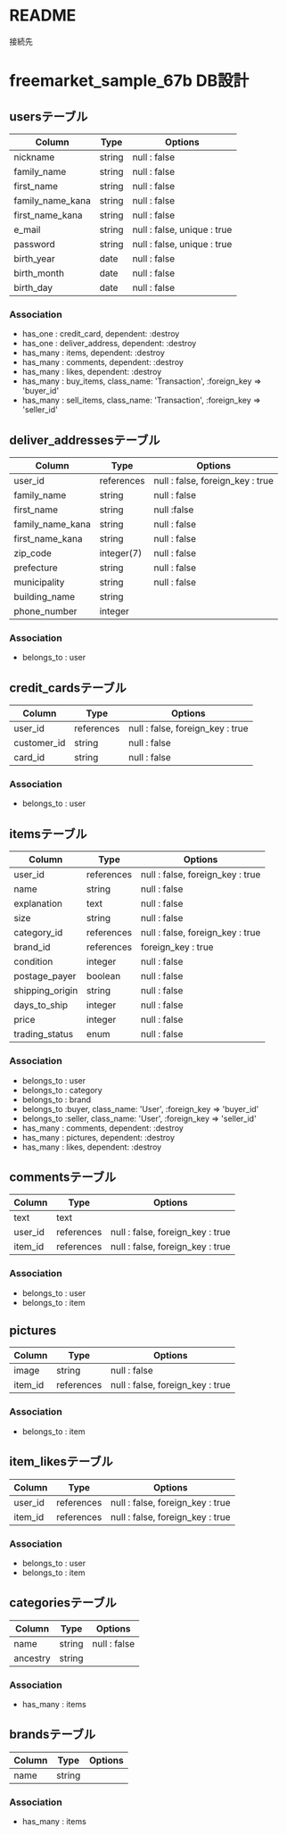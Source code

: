 # README
接続先

# freemarket_sample_67b DB設計
## usersテーブル

|Column|Type|Options|
|------|----|-------|
|nickname|string|null : false|
|family_name|string|null : false|
|first_name|string|null : false|
|family_name_kana|string|null : false|
|first_name_kana|string|null : false|
|e_mail|string|null : false, unique : true|
|password|string|null : false, unique : true|
|birth_year|date|null : false|
|birth_month|date|null : false|
|birth_day|date|null : false|

### Association
- has_one : credit_card, dependent: :destroy
- has_one : deliver_address, dependent: :destroy
- has_many : items, dependent: :destroy
- has_many : comments, dependent: :destroy
- has_many : likes, dependent: :destroy
- has_many : buy_items, class_name: 'Transaction', :foreign_key => 'buyer_id'
- has_many : sell_items, class_name: 'Transaction', :foreign_key => 'seller_id'

## deliver_addressesテーブル

|Column|Type|Options|
|------|----|-------|
|user_id|references|null : false, foreign_key : true|
|family_name|string|null : false|
|first_name|string|null :false|
|family_name_kana|string|null : false|
|first_name_kana|string|null : false|
|zip_code|integer(7)|null : false|
|prefecture|string|null : false|
|municipality|string|null : false|
|building_name|string|
|phone_number|integer|

### Association
- belongs_to : user

## credit_cardsテーブル

|Column|Type|Options|
|------|----|-------|
|user_id|references|null : false, foreign_key : true|
|customer_id|string|null : false|
|card_id|string|null : false|

### Association
- belongs_to : user

## itemsテーブル

|Column|Type|Options|
|------|----|-------|
|user_id|references|null : false, foreign_key : true|
|name|string|null : false|
|explanation|text|null : false|
|size|string|null : false|
|category_id|references|null : false, foreign_key : true|
|brand_id|references|foreign_key : true|
|condition|integer|null : false|
|postage_payer|boolean|null : false|
|shipping_origin|string|null : false|
|days_to_ship|integer|null : false|
|price|integer|null : false|
|trading_status|enum|null : false|

### Association
- belongs_to : user
- belongs_to : category
- belongs_to : brand
- belongs_to :buyer, class_name: 'User', :foreign_key => 'buyer_id'
- belongs_to :seller, class_name: 'User', :foreign_key => 'seller_id'
- has_many : comments, dependent: :destroy
- has_many : pictures, dependent: :destroy
- has_many : likes, dependent: :destroy

## commentsテーブル

|Column|Type|Options|
|------|----|-------|
|text|text|
|user_id|references|null : false, foreign_key : true|
|item_id|references|null : false, foreign_key : true|

### Association
- belongs_to : user
- belongs_to : item

## pictures

|Column|Type|Options|
|------|----|-------|
|image|string|null : false|
|item_id|references|null : false, foreign_key : true|

### Association
- belongs_to : item

## item_likesテーブル

|Column|Type|Options|
|------|----|-------|
|user_id|references|null : false, foreign_key : true|
|item_id|references|null : false, foreign_key : true|

### Association
- belongs_to : user
- belongs_to : item

## categoriesテーブル

|Column|Type|Options|
|------|----|-------|
|name|string|null : false|
|ancestry|string|

### Association
- has_many : items

## brandsテーブル

|Column|Type|Options|
|------|----|-------|
|name|string|

### Association
- has_many : items
